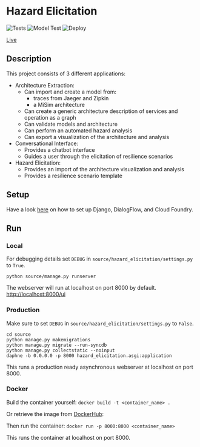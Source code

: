# Hazard Elicitation

![Tests](https://github.com/Cambio-Project/hazard-elicitation/workflows/Tests/badge.svg)
![Model Test](https://github.com/Cambio-Project/hazard-elicitation/workflows/Model%20Tests/badge.svg)
![Deploy](https://github.com/Cambio-Project/hazard-elicitation/workflows/Deploy/badge.svg)

[Live](https://hazardelicitation.eu-gb.mybluemix.net/ui/)

## Description

This project consists of 3 different applications:
- Architecture Extraction:
  - Can import and create a model from:
    - traces from Jaeger and Zipkin
    - a MiSim architecture
  - Can create a generic architecture description of services and operation as a graph
  - Can validate models and architecture
  - Can perform an automated hazard analysis
  - Can export a visualization of the architecture and analysis
- Conversational Interface:
  - Provides a chatbot interface
  - Guides a user through the elicitation of resilience scenarios
- Hazard Elicitation:
  - Provides an import of the architecture visualization and analysis
  - Provides a resilience scenario template

## Setup

Have a look [here](https://github.com/Cambio-Project/hazard-elicitation/blob/master/docs/wiki/setup.md) 
on how to set up Django, DialogFlow, and Cloud Foundry.

## Run

### Local

For debugging details set `DEBUG` in `source/hazard_elicitation/settings.py` to `True`.

`python source/manage.py runserver`

The webserver will run at localhost on port 8000 by default.
[http://localhost:8000/ui](http://localhost:8000/ui)

### Production 

Make sure to set `DEBUG` in `source/hazard_elicitation/settings.py` to `False`.

```
cd source
python manage.py makemigrations
python manage.py migrate --run-syncdb
python manage.py collectstatic --noinput
daphne -b 0.0.0.0 -p 8000 hazard_elicitation.asgi:application
```

This runs a production ready asynchronous webserver at localhost on port 8000.

### Docker

Build the container yourself:
` docker build -t <container_name> . `

Or retrieve the image from [DockerHub](https://hub.docker.com/repository/docker/styinx/hazard_elicitation_slim):

Then run the container:
`docker run -p 8000:8000 <container_name>`

This runs the container at localhost on port 8000.
